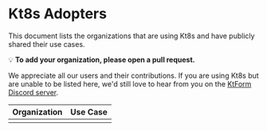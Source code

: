# Kt8s Adopters

This document lists the organizations that are using Kt8s and have publicly shared their use cases.

💡 **To add your organization, please open a pull request.**

We appreciate all our users and their contributions. If you are using Kt8s but are unable to be listed here, we'd still love to hear from you on the [KtForm Discord server](https://discord.gg/s3jyDg5SR6).

| Organization | Use Case |
|---|---|
| | |
<!-- To add your organization, append the following line to the table:
| [My Company](https://example.com) | We use Kt8s to manage our multi-cloud Kubernetes clusters. |
-->
